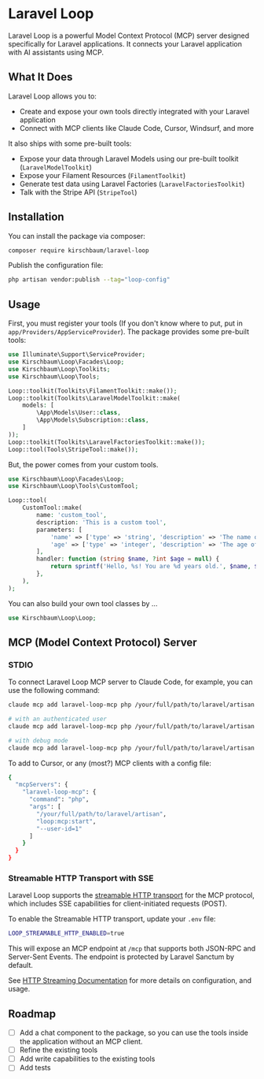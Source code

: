 # Laravel Loop

Laravel Loop is a powerful Model Context Protocol (MCP) server designed specifically for Laravel applications. It connects your Laravel application with AI assistants using MCP.

## What It Does

Laravel Loop allows you to:

- Create and expose your own tools directly integrated with your Laravel application
- Connect with MCP clients like Claude Code, Cursor, Windsurf, and more

It also ships with some pre-built tools:

- Expose your data through Laravel Models using our pre-built toolkit (`LaravelModelToolkit`)
- Expose your Filament Resources (`FilamentToolkit`)
- Generate test data using Laravel Factories (`LaravelFactoriesToolkit`)
- Talk with the Stripe API (`StripeTool`)

## Installation

You can install the package via composer:

```bash
composer require kirschbaum/laravel-loop
```

Publish the configuration file:

```bash
php artisan vendor:publish --tag="loop-config"
```

## Usage

First, you must register your tools (If you don't know where to put, put in `app/Providers/AppServiceProvider`). The package provides some pre-built tools:

```php
use Illuminate\Support\ServiceProvider;
use Kirschbaum\Loop\Facades\Loop;
use Kirschbaum\Loop\Toolkits;
use Kirschbaum\Loop\Tools;

Loop::toolkit(Toolkits\FilamentToolkit::make());
Loop::toolkit(Toolkits\LaravelModelToolkit::make(
    models: [
        \App\Models\User::class,
        \App\Models\Subscription::class,
    ]
));
Loop::toolkit(Toolkits\LaravelFactoriesToolkit::make());
Loop::tool(Tools\StripeTool::make());
```

But, the power comes from your custom tools.

```php
use Kirschbaum\Loop\Facades\Loop;
use Kirschbaum\Loop\Tools\CustomTool;

Loop::tool(
    CustomTool::make(
        name: 'custom_tool',
        description: 'This is a custom tool',
        parameters: [
            'name' => ['type' => 'string', 'description' => 'The name of the user', 'required' => true],
            'age' => ['type' => 'integer', 'description' => 'The age of the user'],
        ],
        handler: function (string $name, ?int $age = null) {
            return sprintf('Hello, %s! You are %d years old.', $name, $age ?? 'unknown');
        },
    ),
);
```

You can also build your own tool classes by ...

```php
use Kirschbaum\Loop\Loop;

```

## MCP (Model Context Protocol) Server

### STDIO

To connect Laravel Loop MCP server to Claude Code, for example, you can use the following command:

```bash
claude mcp add laravel-loop-mcp php /your/full/path/to/laravel/artisan loop:mcp:start

# with an authenticated user
claude mcp add laravel-loop-mcp php /your/full/path/to/laravel/artisan loop:mcp:start --user-id=1 --user-model=App\Models\User

# with debug mode
claude mcp add laravel-loop-mcp php /your/full/path/to/laravel/artisan loop:mcp:start --debug
```

To add to Cursor, or any (most?) MCP clients with a config file:

```bash
{
  "mcpServers": {
    "laravel-loop-mcp": {
      "command": "php",
      "args": [
        "/your/full/path/to/laravel/artisan",
        "loop:mcp:start",
        "--user-id=1"
      ]
    }
  }
}
```

### Streamable HTTP Transport with SSE

Laravel Loop supports the [streamable HTTP transport](https://modelcontextprotocol.io/specification/2025-03-26/basic/transports) for the MCP protocol, which includes SSE capabilities for client-initiated requests (POST).

To enable the Streamable HTTP transport, update your `.env` file:

```bash
LOOP_STREAMABLE_HTTP_ENABLED=true
```

This will expose an MCP endpoint at `/mcp` that supports both JSON-RPC and Server-Sent Events. The endpoint is protected by Laravel Sanctum by default.

See [HTTP Streaming Documentation](docs/http-streaming.md) for more details on configuration, and usage.

## Roadmap

- [ ] Add a chat component to the package, so you can use the tools inside the application without an MCP client.
- [ ] Refine the existing tools
- [ ] Add write capabilities to the existing tools
- [ ] Add tests
